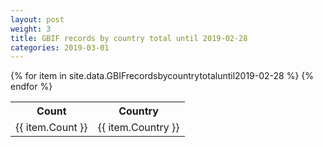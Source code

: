 ```yaml
---
layout: post
weight: 3
title: GBIF records by country total until 2019-02-28
categories: 2019-03-01
---
```

<table>
	<tr>
		<th>Count</th>
		<th>Country</th>
	</tr>
{% for item in site.data.GBIFrecordsbycountrytotaluntil2019-02-28 %}
	<tr>
		<td>{{ item.Count }}</td>
		<td>{{ item.Country }}</td>
	</tr>
                     {% endfor %}
</table>